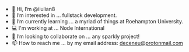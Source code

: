 - 👋 Hi, I’m @iiulian8
- 👀 I’m interested in ... fullstack development.
- 🌱 I’m currently learning ... a myriad of things at Roehampton University.
- 💻 I'm working at ... Node International
- 💞️ I’m looking to collaborate on ... any sparkly project!
- 📫 How to reach me ... by my email address: deceneu@protonmail.com

<!---
iiulian8/iiulian8 is a ✨ special ✨ repository because its `README.md` (this file) appears on your GitHub profile.
You can click the Preview link to take a look at your changes.
--->
